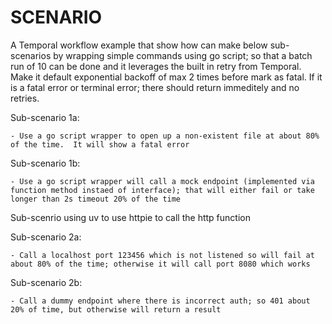 # SCENARIO

A Temporal workflow example that show how can make below sub-scenarios by wrapping simple commands using go script; so that a batch run of 10 can be done and it leverages the built in retry from Temporal.  Make it default exponential backoff of max 2 times before mark as fatal.
If it is a fatal error or terminal error; there should return immeditely and no retries.

  Sub-scenario 1a:

    - Use a go script wrapper to open up a non-existent file at about 80% of the time.  It will show a fatal error

  Sub-scenario 1b:

    - Use a go script wrapper will call a mock endpoint (implemented via function method instaed of interface); that will either fail or take longer than 2s timeout 20% of the time

Sub-scenrio using uv to use httpie to call the http function

  Sub-scenario 2a:

    - Call a localhost port 123456 which is not listened so will fail at about 80% of the time; otherwise it will call port 8080 which works


  Sub-scenario 2b:

    - Call a dummy endpoint where there is incorrect auth; so 401 about 20% of time, but otherwise will return a result
